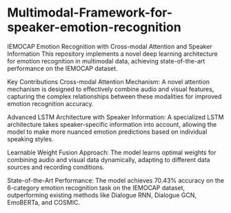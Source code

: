 # Multimodal-Framework-for-speaker-emotion-recognition
IEMOCAP Emotion Recognition with Cross-modal Attention and Speaker Information
This repository implements a novel deep learning architecture for emotion recognition in multimodal data, achieving state-of-the-art performance on the IEMOCAP dataset.

Key Contributions
Cross-modal Attention Mechanism: A novel attention mechanism is designed to effectively combine audio and visual features, capturing the complex relationships between these modalities for improved emotion recognition accuracy.


Advanced LSTM Architecture with Speaker Information: A specialized LSTM architecture takes speaker-specific information into account, allowing the model to make more nuanced emotion predictions based on individual speaking styles.


Learnable Weight Fusion Approach: The model learns optimal weights for combining audio and visual data dynamically, adapting to different data sources and recording conditions.


State-of-the-Art Performance: The model achieves 70.43% accuracy on the 6-category emotion recognition task on the IEMOCAP dataset, outperforming existing methods like Dialogue RNN, Dialogue GCN, EmoBERTa, and COSMIC.
